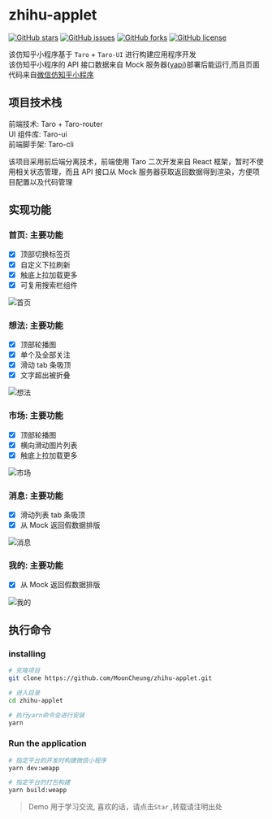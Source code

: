 # zhihu-applet

[![GitHub stars](https://img.shields.io/github/stars/MoonCheung/zhihu-applet?style=flat-square)](https://github.com/MoonCheung/zhihu-applet/stargazers)
[![GitHub issues](https://img.shields.io/github/issues/MoonCheung/zhihu-applet?style=flat-square)](https://github.com/MoonCheung/zhihu-applet/issues)
[![GitHub forks](https://img.shields.io/github/forks/MoonCheung/zhihu-applet?style=flat-square)](https://github.com/MoonCheung/zhihu-applet/network)
[![GitHub license](https://img.shields.io/github/license/MoonCheung/zhihu-applet?style=flat-square)](https://github.com/MoonCheung/zhihu-applet/blob/master/LICENSE)

该仿知乎小程序基于 `Taro` + `Taro-UI` 进行构建应用程序开发  
该仿知乎小程序的 API 接口数据来自 Mock 服务器([yapi](https://hellosean1025.github.io/yapi/))部署后能运行,而且页面代码来自[微信仿知乎小程序](https://github.com/gxt19940130/demos/tree/master/weChatApp)

## 项目技术栈

前端技术: Taro + Taro-router  
UI 组件库: Taro-ui  
前端脚手架: Taro-cli

该项目采用前后端分离技术，前端使用 Taro 二次开发来自 React 框架，暂时不使用相关状态管理，而且 API 接口从 Mock 服务器获取返回数据得到渲染，方便项目配置以及代码管理

## 实现功能

### 首页: 主要功能

- [x] 顶部切换标签页
- [x] 自定义下拉刷新
- [x] 触底上拉加载更多
- [x] 可复用搜索栏组件

![首页](https://github.com/MoonCheung/zhihu-applet/tree/master/src/assets/gif/首页.gif)

### 想法: 主要功能

- [x] 顶部轮播图
- [x] 单个及全部关注
- [x] 滑动 tab 条吸顶
- [x] 文字超出被折叠

![想法](https://github.com/MoonCheung/zhihu-applet/tree/master/src/assets/gif/想法.gif)

### 市场: 主要功能

- [x] 顶部轮播图
- [x] 横向滑动图片列表
- [x] 触底上拉加载更多

![市场](https://github.com/MoonCheung/zhihu-applet/tree/master/src/assets/gif/市场.gif)

### 消息: 主要功能

- [x] 滑动列表 tab 条吸顶
- [x] 从 Mock 返回假数据排版

![消息](https://github.com/MoonCheung/zhihu-applet/tree/master/src/assets/gif/消息.gif)

### 我的: 主要功能

- [x] 从 Mock 返回假数据排版

![我的](https://github.com/MoonCheung/zhihu-applet/tree/master/src/assets/gif/我的.gif)

## 执行命令

### installing

```bash
# 克隆项目
git clone https://github.com/MoonCheung/zhihu-applet.git

# 进入目录
cd zhihu-applet

# 执行yarn命令会进行安装
yarn
```

### Run the application

```bash
# 指定平台的开发时构建微信小程序
yarn dev:weapp

# 指定平台的打包构建
yarn build:weapp
```

> Demo 用于学习交流, 喜欢的话，请点击`Star` ,转载请注明出处

